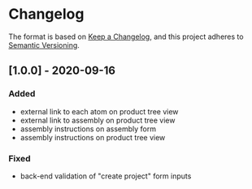 # Changelog

The format is based on [Keep a Changelog](https://keepachangelog.com/en/1.0.0/),
and this project adheres to [Semantic Versioning](https://semver.org/spec/v2.0.0.html).


## [1.0.0] - 2020-09-16
### Added
- external link to each atom on product tree view
- external link to assembly on product tree view
- assembly instructions on assembly form
- assembly instructions on product tree view

### Fixed
- back-end validation of "create project" form inputs



 [//]: #  (Added for new features.
    Changed for changes in existing functionality.
    Deprecated for soon-to-be removed features.
    Removed for now removed features.
    Fixed for any bug fixes.
    Security in case of vulnerabilities.)
